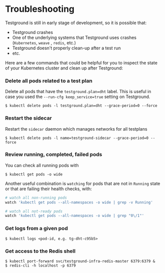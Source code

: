 # Troubleshooting

Testground is still in early stage of development, so it is possible that:

* Testground crashes
* One of the underlying systems that Testground uses crashes \(`Kubernetes`, `weave` , `redis`, etc.\)
* Testground doesn't properly clean-up after a test run
* etc.

Here are a few commands that could be helpful for you to inspect the state of your Kubernetes cluster and clean up after Testground:

### Delete all pods related to a test plan

Delete all pods that have the `testground.plan=dht` label. This is useful in case you used the `--run-cfg keep_service=true` setting on Testground.

```text
$ kubectl delete pods -l testground.plan=dht --grace-period=0 --force
```

### Restart the sidecar

Restart the `sidecar` daemon which manages networks for all testplans

```text
$ kubectl delete pods -l name=testground-sidecar --grace-period=0 --force
```

### Review running, completed, failed pods

You can check all running pods with

```text
$ kubectl get pods -o wide
```

Another useful combination is `watching` for pods that are not in `Running` state or that are failing their health  checks, with:

```bash
# watch all non-running pods
watch 'kubectl get pods --all-namespaces -o wide | grep -v Running'

# watch all not-ready pods
watch 'kubectl get pods --all-namespaces -o wide | grep "0\/1"'
```

### Get logs from a given pod

```text
$ kubectl logs <pod-id, e.g. tg-dht-c95b5>
```

### Get access to the Redis shell

```text
$ kubectl port-forward svc/testground-infra-redis-master 6379:6379 &
$ redis-cli -h localhost -p 6379
```

